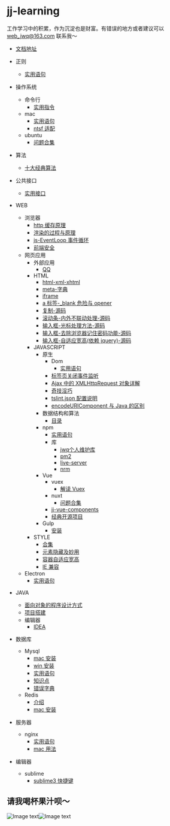 # jj-learning

工作学习中的积累，作为沉淀也是财富。有错误的地方或者建议可以 web_jwq@163.com 联系我～

-   [文档地址](https://sunny-world.github.io/jj-learning/)

-   正则
    -   [实用语句](./正则/实用语句.md)
-   操作系统
    -   命令行
        -   [实用指令](./操作系统/命令行/实用指令.md)
    -   mac
        -   [实用语句](./操作系统/mac/实用语句.md)
        -   [ntsf 适配](./操作系统/mac/ntsf适配.md)
    -   ubuntu
        -   [问题合集](./操作系统/ubuntu/问题合集.md)
-   算法
    -   [十大经典算法](./算法/十大经典算法.md)
-   公共接口
    -   [实用接口](./公共接口//实用接口.md)
-   WEB
    -   浏览器
        -   [http 缓存原理](./WEB/浏览器/http缓存原理.md)
        -   [渲染的过程与原理](./WEB/浏览器/渲染的过程与原理.md)
        -   [js-EventLoop 事件循环](./WEB/浏览器/js-EventLoop事件循环.md)
        -   [前端安全](./WEB/浏览器/前端安全.md)
    -   网页应用
        -   外部应用
            -   [QQ](./WEB/网页应用/外部应用/QQ.md)
        -   HTML
            -   [html-xml-xhtml](./WEB/网页应用/HTML/html-xml-xhtml.md)
            -   [meta-字典](./WEB/网页应用/HTML/meta-字典.md)
            -   [iframe](./WEB/网页应用/HTML/iframe.md)
            -   [a 标签-\_blank 危险与 opener](./WEB/网页应用/HTML/a标签-_blank危险与opener.md)
            -   [复制-源码](./WEB/网页应用/HTML/复制.md)
            -   [滚动条-内外不联动处理-源码](./WEB/网页应用/HTML/滚动条-内外不联动处理.md)
            -   [输入框-光标处理方法-源码](./WEB/网页应用/HTML/输入框-光标处理方法.md)
            -   [输入框-去除浏览器记住密码功能-源码](./WEB/网页应用/HTML/输入框-去除浏览器记住密码功能.md)
            -   [输入框-自适应宽高(依赖 jquery)-源码](<./WEB/网页应用/HTML/输入框-自适应宽高(依赖jquery).md>)
        -   JAVASCRIPT
            -   原生
                -   Dom
                    -   [实用语句](./WEB/网页应用/JAVASCRIPT/原生/Dom/实用语句.md)
                -   [标签页关闭事件监听](./WEB/网页应用/JAVASCRIPT/原生/标签页关闭事件监听.md)
                -   [Ajax 中的 XMLHttpRequest 对象详解](./WEB/网页应用/JAVASCRIPT/原生/Ajax中的XMLHttpRequest对象详解.md)
                -   [奇技淫巧](./WEB/网页应用/JAVASCRIPT/原生/奇技淫巧.md)
                -   [tslint.json 配置说明](./WEB/网页应用/JAVASCRIPT/原生/tslint.json配置说明.md)
                -   [encodeURIComponent 与 Java 的区别](./WEB/网页应用/JAVASCRIPT/原生/encodeURIComponent与Java的区别.md)
            -   数据结构和算法
                -   [目录](./WEB/网页应用/JAVASCRIPT/数据结构和算法/目录.md)
            -   npm
                -   [实用语句](./WEB/网页应用/JAVASCRIPT/npm/实用语句.md)
                -   库
                    -   [jwq个人维护库](https://jiweiqing.cn)
                    -   [pm2](./WEB/网页应用/JAVASCRIPT/npm/库/pm2.md)
                    -   [live-server](./WEB/网页应用/JAVASCRIPT/npm/库/live-server.md)
                    -   [nrm](./WEB/网页应用/JAVASCRIPT/npm/库/nrm.md)
            -   Vue
                -   vuex
                    -   [解读 Vuex](./WEB/网页应用/JAVASCRIPT/Vue/vuex/解读Vuex.md)
                -   nuxt
                    -   [问题合集](./WEB/网页应用/JAVASCRIPT/Vue/nuxt/问题合集.md)
                -   [jj-vue-components](https://hangzhou-zhiwang.github.io/jj-vue-components/dist/#/)
                -   [经典开源项目](./WEB/网页应用/JAVASCRIPT/Vue/经典开源项目.md)
            -   Gulp
                -   [安装](./WEB/网页应用/JAVASCRIPT/Gulp/安装.md)
        -   STYLE
            -   [合集](./WEB/网页应用/STYLE/合集.md)
            -   [元素隐藏及妙用](./WEB/网页应用/STYLE/元素隐藏及妙用.md)
            -   [容器自适应宽高](./WEB/网页应用/STYLE/容器自适应宽高.md)
            -   [IE 兼容](./WEB/网页应用/STYLE/IE兼容.md)
    -   Electron
        -   [实用语句](./WEB/Electron/实用语句.md)
-   JAVA
    -   [面向对象的程序设计方式](./JAVA/面向对象的程序设计方式.md)
    -   [项目搭建](./JAVA/项目搭建.md)
    -   编辑器
        -   [IDEA](./java/编辑器/IDEA.md)
-   数据库
    -   Mysql
        -   [mac 安装](./数据库/Mysql/mac安装.md)
        -   [win 安装](./数据库/Mysql/win安装.md)
        -   [实用语句](./数据库/Mysql/实用语句.md)
        -   [知识点](./数据库/Mysql/知识点.md)
        -   [错误字典](./数据库/Mysql/错误字典.md)
    -   Redis
        -   [介绍](./数据库/Redis/介绍.md)
        -   [mac 安装](./数据库/Redis/mac安装.md)
-   服务器
    -   nginx
        -   [实用语句](./服务器/nginx/实用语句.md)
        -   [mac 用法](./服务器/nginx/mac用法.md)
-   编辑器
    -   sublime
        -   [sublime3 快捷键](./编辑器/sublime/sublime3快捷键.md)

## 请我喝杯果汁呗～

![Image text](https://github.com/sunny-world/jj-learning/blob/master/image/alipay.jpg?raw=true)![Image text](https://github.com/sunny-world/jj-learning/blob/master/image/wechat.jpg?raw=true)
